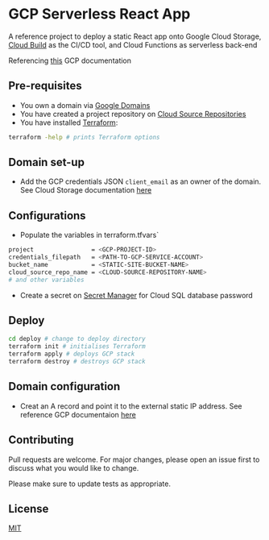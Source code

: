 # GCP Serverless React App

A reference project to deploy a static React app onto Google Cloud Storage, [Cloud Build](https://cloud.google.com/cloud-build) as the CI/CD tool, and Cloud Functions as serverless back-end

Referencing [this](https://cloud.google.com/storage/docs/hosting-static-website-http) GCP documentation

## Pre-requisites

- You own a domain via [Google Domains](https://domains.google/intl/en-GB/)
- You have created a project repository on [Cloud Source Repositories](https://cloud.google.com/source-repositories)
- You have installed [Terraform](https://learn.hashicorp.com/tutorials/terraform/install-cli):

```bash
terraform -help # prints Terraform options
```

## Domain set-up

- Add the GCP credentials JSON `client_email` as an owner of the domain. See Cloud Storage documentation [here](https://cloud.google.com/storage/docs/domain-name-verification#additional_verified_owners)

## Configurations

- Populate the variables in terraform.tfvars`

```bash
project                = <GCP-PROJECT-ID>
credentials_filepath   = <PATH-TO-GCP-SERVICE-ACCOUNT>
bucket_name            = <STATIC-SITE-BUCKET-NAME>
cloud_source_repo_name = <CLOUD-SOURCE-REPOSITORY-NAME>
# and other variables
```

- Create a secret on [Secret Manager](https://cloud.google.com/secret-manager) for Cloud SQL database password

## Deploy

```bash
cd deploy # change to deploy directory
terraform init # initialises Terraform
terraform apply # deploys GCP stack
terraform destroy # destroys GCP stack
```

## Domain configuration

- Creat an A record and point it to the external static IP address. See reference GCP documentaion [here](https://cloud.google.com/storage/docs/hosting-static-website#connect-domain)

## Contributing

Pull requests are welcome. For major changes, please open an issue first to discuss what you would like to change.

Please make sure to update tests as appropriate.

## License

[MIT](https://choosealicense.com/licenses/mit/)
